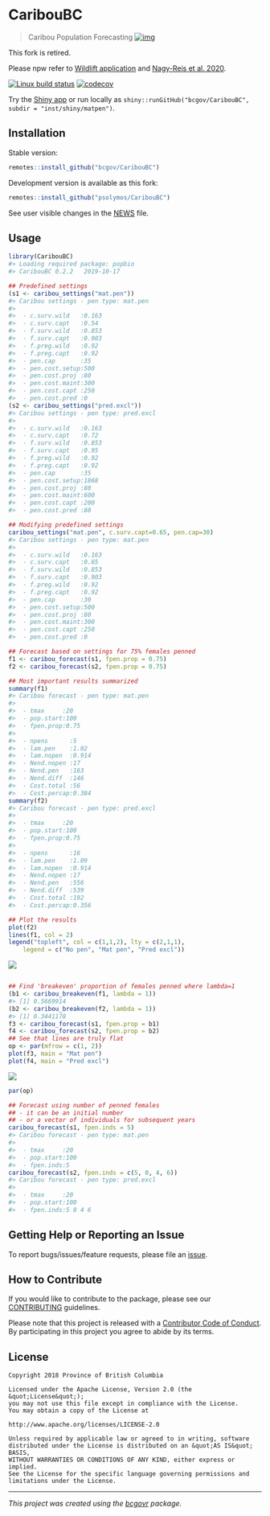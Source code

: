 # CaribouBC

> Caribou Population Forecasting
[![img](https://img.shields.io/badge/Lifecycle-Retired-d45500)](https://github.com/bcgov/repomountie/blob/master/doc/lifecycle-badges.md)

This fork is retired.

Please npw refer to [Wildlift application](https://abbiodiversity.shinyapps.io/WildLift/) and [Nagy-Reis et al. 2020](https://www.frontiersin.org/articles/10.3389/fevo.2020.564508/full). 





[![Linux build
status](https://travis-ci.org/psolymos/CaribouBC.svg?branch=master)](https://travis-ci.org/psolymos/CaribouBC)
[![codecov](https://codecov.io/gh/psolymos/CaribouBC/branch/master/graph/badge.svg)](https://codecov.io/gh/psolymos/CaribouBC)

Try the [Shiny app](https://psolymos.shinyapps.io/CaribouBC/) or run
locally as `shiny::runGitHub("bcgov/CaribouBC", subdir =
"inst/shiny/matpen")`.

## Installation

Stable version:

``` r
remotes::install_github("bcgov/CaribouBC")
```

Development version is available as this fork:

``` r
remotes::install_github("psolymos/CaribouBC")
```

See user visible changes in the [NEWS](NEWS.md) file.

## Usage


``` r
library(CaribouBC)
#> Loading required package: popbio
#> CaribouBC 0.2.2   2019-10-17

## Predefined settings
(s1 <- caribou_settings("mat.pen"))
#> Caribou settings - pen type: mat.pen 
#> 
#>  - c.surv.wild   :0.163
#>  - c.surv.capt   :0.54
#>  - f.surv.wild   :0.853
#>  - f.surv.capt   :0.903
#>  - f.preg.wild   :0.92
#>  - f.preg.capt   :0.92
#>  - pen.cap       :35
#>  - pen.cost.setup:500
#>  - pen.cost.proj :80
#>  - pen.cost.maint:300
#>  - pen.cost.capt :250
#>  - pen.cost.pred :0
(s2 <- caribou_settings("pred.excl"))
#> Caribou settings - pen type: pred.excl 
#> 
#>  - c.surv.wild   :0.163
#>  - c.surv.capt   :0.72
#>  - f.surv.wild   :0.853
#>  - f.surv.capt   :0.95
#>  - f.preg.wild   :0.92
#>  - f.preg.capt   :0.92
#>  - pen.cap       :35
#>  - pen.cost.setup:1868
#>  - pen.cost.proj :80
#>  - pen.cost.maint:600
#>  - pen.cost.capt :200
#>  - pen.cost.pred :80

## Modifying predefined settings
caribou_settings("mat.pen", c.surv.capt=0.65, pen.cap=30)
#> Caribou settings - pen type: mat.pen 
#> 
#>  - c.surv.wild   :0.163
#>  - c.surv.capt   :0.65
#>  - f.surv.wild   :0.853
#>  - f.surv.capt   :0.903
#>  - f.preg.wild   :0.92
#>  - f.preg.capt   :0.92
#>  - pen.cap       :30
#>  - pen.cost.setup:500
#>  - pen.cost.proj :80
#>  - pen.cost.maint:300
#>  - pen.cost.capt :250
#>  - pen.cost.pred :0

## Forecast based on settings for 75% females penned
f1 <- caribou_forecast(s1, fpen.prop = 0.75)
f2 <- caribou_forecast(s2, fpen.prop = 0.75)

## Most important results summarized
summary(f1)
#> Caribou forecast - pen type: mat.pen 
#> 
#>  - tmax     :20
#>  - pop.start:100
#>  - fpen.prop:0.75
#> 
#>  - npens      :5
#>  - lam.pen    :1.02
#>  - lam.nopen  :0.914
#>  - Nend.nopen :17
#>  - Nend.pen   :163
#>  - Nend.diff  :146
#>  - Cost.total :56
#>  - Cost.percap:0.384
summary(f2)
#> Caribou forecast - pen type: pred.excl 
#> 
#>  - tmax     :20
#>  - pop.start:100
#>  - fpen.prop:0.75
#> 
#>  - npens      :16
#>  - lam.pen    :1.09
#>  - lam.nopen  :0.914
#>  - Nend.nopen :17
#>  - Nend.pen   :556
#>  - Nend.diff  :539
#>  - Cost.total :192
#>  - Cost.percap:0.356

## Plot the results
plot(f2)
lines(f1, col = 2)
legend("topleft", col = c(1,1,2), lty = c(2,1,1),
    legend = c("No pen", "Mat pen", "Pred excl"))
```

![](README-example-1.png)<!-- -->

``` r

## Find 'breakeven' proportion of females penned where lambda=1
(b1 <- caribou_breakeven(f1, lambda = 1))
#> [1] 0.5669914
(b2 <- caribou_breakeven(f2, lambda = 1))
#> [1] 0.3441178
f3 <- caribou_forecast(s1, fpen.prop = b1)
f4 <- caribou_forecast(s2, fpen.prop = b2)
## See that lines are truly flat
op <- par(mfrow = c(1, 2))
plot(f3, main = "Mat pen")
plot(f4, main = "Pred excl")
```

![](README-example-2.png)<!-- -->

``` r
par(op)

## Forecast using number of penned females
## - it can be an initial number
## - or a vector of individuals for subsequent years
caribou_forecast(s1, fpen.inds = 5)
#> Caribou forecast - pen type: mat.pen 
#> 
#>  - tmax     :20
#>  - pop.start:100
#>  - fpen.inds:5
caribou_forecast(s2, fpen.inds = c(5, 0, 4, 6))
#> Caribou forecast - pen type: pred.excl 
#> 
#>  - tmax     :20
#>  - pop.start:100
#>  - fpen.inds:5 0 4 6
```

## Getting Help or Reporting an Issue

To report bugs/issues/feature requests, please file an
[issue](https://github.com/bcgov/CaribouBC/issues/).

## How to Contribute

If you would like to contribute to the package, please see our
[CONTRIBUTING](CONTRIBUTING.md) guidelines.

Please note that this project is released with a [Contributor Code of
Conduct](CODE_OF_CONDUCT.md). By participating in this project you agree
to abide by its terms.

## License

    Copyright 2018 Province of British Columbia
    
    Licensed under the Apache License, Version 2.0 (the &quot;License&quot;);
    you may not use this file except in compliance with the License.
    You may obtain a copy of the License at
    
    http://www.apache.org/licenses/LICENSE-2.0
    
    Unless required by applicable law or agreed to in writing, software distributed under the License is distributed on an &quot;AS IS&quot; BASIS,
    WITHOUT WARRANTIES OR CONDITIONS OF ANY KIND, either express or implied.
    See the License for the specific language governing permissions and limitations under the License.

-----

*This project was created using the
[bcgovr](https://github.com/bcgov/bcgovr) package.*
